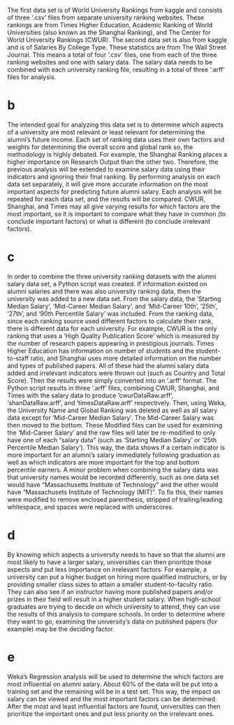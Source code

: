 The first data set is of World University Rankings from kaggle and consists of three ‘.csv’ files
from separate university ranking websites. These rankings are from Times Higher Education, Academic
Ranking of World Universities (also known as the Shanghai Ranking), and The Center for World
University Rankings (CWUR).
The second data set is also from kaggle and is of Salaries By College Type. These statistics are
from The Wall Street Journal.
This means a total of four ‘.csv’ files, one from each of the three ranking websites and one with
salary data. The salary data needs to be combined with each university ranking file, resulting in a total
of three ‘.arff’ files for analysis.

# b
The intended goal for analyzing this data set is to determine which aspects of a university are
most relevant or least relevant for determining the alumni’s future income. Each set of ranking data
uses their own factors and weights for determining the overall score and global rank so, the
methodology is highly debated. For example, the Shanghai Ranking places a higher importance on
Research Output than the other two. Therefore, the previous analysis will be extended to examine
salary data using their indicators and ignoring their final ranking.
By performing analysis on each data set separately, it will give more accurate information on
the most important aspects for predicting future alumni salary. Each analysis will be repeated for each
data set, and the results will be compared. CWUR, Shanghai, and Times may all give varying results
for which factors are the most important, so it is important to compare what they have in common (to
conclude important factors) or what is different (to conclude irrelevant factors).

# c
In order to combine the three university ranking datasets with the alumni salary data set, a
Python script was created. If information existed on alumni salaries and there was also university
ranking data, then the university was added to a new data set. From the salary data, the ‘Starting
Median Salary’, ‘Mid-Career Median Salary’, and ‘Mid-Career 10th’, ‘25th’, ‘27th’, and ‘90th Percentile
Salary’ was included.
From the ranking data, since each ranking source used different factors to calculate their rank,
there is different data for each university. For example, CWUR is the only ranking that uses a ‘High
Quality Publication Score’ which is measured by the number of research papers appearing in
prestigious journals. Times Higher Education has information on number of students and the student-
to-staff ratio, and Shanghai uses more detailed information on the number and types of published
papers. All of these had the alumni salary data added and irrelevant indicators were thrown out (such as
Country and Total Score). Then the results were simply converted into an ‘.arff’ format.
The Python script results in three ‘.arff’ files, combining CWUR, Shanghai, and Times with the
salary data to produce ‘cwurDataRaw.arff’, ‘shanDataRaw.arff’, and ‘timesDataRaw.arff’ respectively.
Then, using Weka, the University Name and Global Ranking was deleted as well as all salary data
except for ‘Mid-Career Median Salary’. The Mid-Career Salary was then moved to the bottom.
These Modified files can be used for examining the ‘Mid-Career Salary’ and the raw files will
later be re-modified to only have one of each “salary data” (such as ‘Starting Median Salary’ or ‘25th
Percentile Median Salary’). This way, the data shows if a certain indicator is more important for an
alumni’s salary immediately following graduation as well as which indicators are more important for
the top and bottom percentile earners.
A minor problem when combining the salary data was that university names would be recorded
differently, such as one data set would have “Massachusetts Institute of Technology” and the other
would have “Massachusets Institute of Technology (MIT)”. To fix this, their names were modified to
remove enclosed parenthesis, stripped of trailing/leading whitespace, and spaces were replaced with
underscores.

# d
By knowing which aspects a university needs to have so that the alumni are most likely to have
a larger salary, universities can then prioritize those aspects and put less importance on irrelevant
factors. For example, a university can put a higher budget on hiring more qualified instructors, or by
providing smaller class sizes to attain a smaller student-to-faculty ratio. They can also see if an
instructor having more published papers and/or prizes in their field will result in a higher student salary.
When high-school graduates are trying to decide on which university to attend, they can use the
results of this analysis to compare schools. In order to determine where they want to go, examining the
university’s data on published papers (for example) may be the deciding factor.

# e
Weka’s Regression analysis will be used to determine the which factors are most influential on
alumni salary. About 60% of the data will be put into a training set and the remaining will be in a test
set. This way, the impact on salary can be viewed and the most important factors can be determined.
After the most and least influential factors are found, universities can then prioritize the
important ones and put less priority on the irrelevant ones.